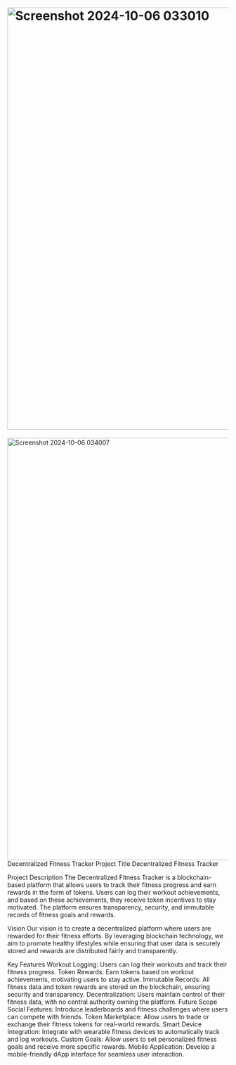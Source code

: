 # <img width="960" alt="Screenshot 2024-10-06 033010" src="https://github.com/user-attachments/assets/c0bbdc08-0c73-41a6-aea6-107f2da75952">
<img width="960" alt="Screenshot 2024-10-06 034007" src="https://github.com/user-attachments/assets/18961aff-0f65-4fc9-b229-c43c0e26eb02">
Decentralized Fitness Tracker
Project Title
Decentralized Fitness Tracker

Project Description
The Decentralized Fitness Tracker is a blockchain-based platform that allows users to track their fitness progress and earn rewards in the form of tokens. Users can log their workout achievements, and based on these achievements, they receive token incentives to stay motivated. The platform ensures transparency, security, and immutable records of fitness goals and rewards.

Vision
Our vision is to create a decentralized platform where users are rewarded for their fitness efforts. By leveraging blockchain technology, we aim to promote healthy lifestyles while ensuring that user data is securely stored and rewards are distributed fairly and transparently.

Key Features
Workout Logging: Users can log their workouts and track their fitness progress.
Token Rewards: Earn tokens based on workout achievements, motivating users to stay active.
Immutable Records: All fitness data and token rewards are stored on the blockchain, ensuring security and transparency.
Decentralization: Users maintain control of their fitness data, with no central authority owning the platform.
Future Scope
Social Features: Introduce leaderboards and fitness challenges where users can compete with friends.
Token Marketplace: Allow users to trade or exchange their fitness tokens for real-world rewards.
Smart Device Integration: Integrate with wearable fitness devices to automatically track and log workouts.
Custom Goals: Allow users to set personalized fitness goals and receive more specific rewards.
Mobile Application: Develop a mobile-friendly dApp interface for seamless user interaction.

